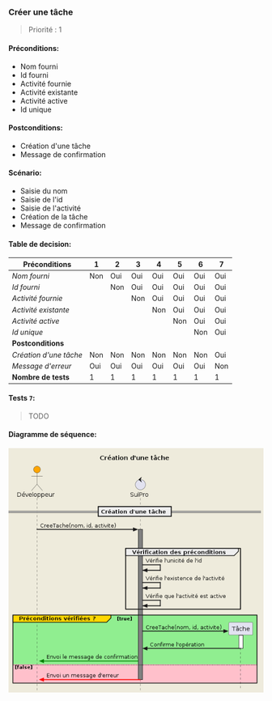 ### **Créer une tâche**

> Priorité : 1

#### Préconditions:

- Nom fourni
- Id fourni
- Activité fournie
- Activité existante
- Activité active
- Id unique

#### Postconditions:

- Création d'une tâche
- Message de confirmation

#### Scénario:

- Saisie du nom
- Saisie de l'id
- Saisie de l'activité
- Création de la tâche
- Message de confirmation

#### Table de decision:

| Préconditions          | 1   | 2   | 3   | 4   | 5   | 6   | 7   |
| ---------------------- | --- | --- | --- | --- | --- | --- | --- |
| _Nom fourni_           | Non | Oui | Oui | Oui | Oui | Oui | Oui |
| _Id fourni_            |     | Non | Oui | Oui | Oui | Oui | Oui |
| _Activité fournie_     |     |     | Non | Oui | Oui | Oui | Oui |
| _Activité existante_   |     |     |     | Non | Oui | Oui | Oui |
| _Activité active_      |     |     |     |     | Non | Oui | Oui |
| _Id unique_            |     |     |     |     |     | Non | Oui |
| **Postconditions**     |     |     |     |     |     |     |     |
| _Création d'une tâche_ | Non | Non | Non | Non | Non | Non | Oui |
| _Message d'erreur_     | Oui | Oui | Oui | Oui | Oui | Oui | Non |
| **Nombre de tests**    | 1   | 1   | 1   | 1   | 1   | 1   | 1   |

#### Tests `7`:

> TODO

#### Diagramme de séquence:

<div hidden>

```plantuml
@startuml UC3

!include diag_seq_template.iuml

!$schema = {
    "entity": "Tâche",
    "name": "Création d'une tâche",
    "create": "CreeTache(nom, id, activite)",
    "requirements": [
        "nom",
        "id",
        "activite"
    ],
    "preconditions": [
        {
            "bool": "existante",
            "condition": "ChercherActivitée(activité)",
            "entity": "Activité",
            "opt": "non null"
        },
        {
            "bool": "active",
            "condition": "ActivitéeActive(activité)",
            "entity": "Activité",
            "opt": "= true"
        },
        {
            "bool": "unique",
            "condition": "ChercherTache(id)",
            "entity": "Tâche",
            "opt": "= true"
        }
    ]
}

Draw($schema)

@enduml
```

</div>

![UC3](../Diagrammes/Seq/UC3.png)
